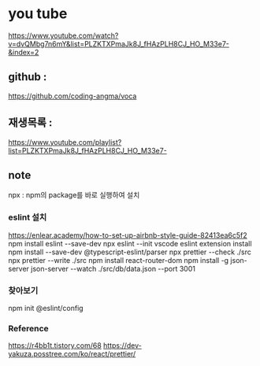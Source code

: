 # you tube

https://www.youtube.com/watch?v=dvQMbg7n6mY&list=PLZKTXPmaJk8J_fHAzPLH8CJ_HO_M33e7-&index=2

## github :

https://github.com/coding-angma/voca

## 재생목록 :

https://www.youtube.com/playlist?list=PLZKTXPmaJk8J_fHAzPLH8CJ_HO_M33e7-

## note

npx : npm의 package를 바로 실행하여 설치

### eslint 설치

https://enlear.academy/how-to-set-up-airbnb-style-guide-82413ea6c5f2
npm install eslint --save-dev
npx eslint --init
vscode eslint extension install
npm install --save-dev @typescript-eslint/parser
npx prettier --check ./src
npx prettier --write ./src
npm install react-router-dom
npm install -g json-server
json-server --watch ./src/db/data.json --port 3001

### 찾아보기

npm init @eslint/config

### Reference

https://r4bb1t.tistory.com/68
https://dev-yakuza.posstree.com/ko/react/prettier/
